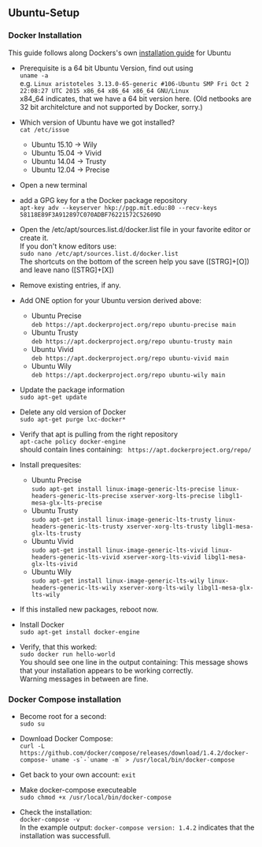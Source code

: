 ## Ubuntu-Setup

### Docker Installation

This guide follows along Dockers's own [installation guide](https://docs.docker.com/installation/ubuntulinux/) for Ubuntu

* Prerequisite is a 64 bit Ubuntu Version, find out using <br/>
  ```uname -a``` <br/>
  e.g. ```Linux aristoteles 3.13.0-65-generic #106-Ubuntu SMP Fri Oct 2 22:08:27 UTC 2015 x86_64 x86_64 x86_64 GNU/Linux``` <br/>
  x84_64 indicates, that we have a 64 bit version here. (Old netbooks are 32 bit architelcture and not supported by Docker, sorry.)

* Which version of Ubuntu have we got installed? <br/>
  ```cat /etc/issue```
  * Ubuntu 15.10 -> Wily
  * Ubuntu 15.04 -> Vivid
  * Ubuntu 14.04 -> Trusty
  * Ubuntu 12.04 -> Precise

* Open a new terminal
* add a GPG key for a the Docker package repository <br/>
  ```apt-key adv --keyserver hkp://pgp.mit.edu:80 --recv-keys 58118E89F3A912897C070ADBF76221572C52609D```

* Open the /etc/apt/sources.list.d/docker.list file in your favorite editor or create it. <br/>
  If you don't know editors use: <br/>
  ```sudo nano /etc/apt/sources.list.d/docker.list``` <br/>
  The shortcuts on the bottom of the screen help you save ([STRG]+[O]) and leave nano ([STRG]+[X])

* Remove existing entries, if any.

* Add ONE option for your Ubuntu version derived above:
  * Ubuntu Precise <br/>
    ```deb https://apt.dockerproject.org/repo ubuntu-precise main```
  * Ubuntu Trusty <br/>
    ```deb https://apt.dockerproject.org/repo ubuntu-trusty main```
  * Ubuntu Vivid <br/>
    ```deb https://apt.dockerproject.org/repo ubuntu-vivid main```
  * Ubuntu Wily <br/>
    ```deb https://apt.dockerproject.org/repo ubuntu-wily main```

* Update the package information <br/>
  ```sudo apt-get update```

* Delete any old version of Docker <br/>
  ```sudo apt-get purge lxc-docker*```

* Verify that apt is pulling from the right repository <br/>
  ```apt-cache policy docker-engine``` <br/>
  should contain lines containing: ``` https://apt.dockerproject.org/repo/```

* Install prequesites:
  * Ubuntu  Precise <br/>
    ```sudo apt-get install linux-image-generic-lts-precise linux-headers-generic-lts-precise xserver-xorg-lts-precise libgl1-mesa-glx-lts-precise```
  * Ubuntu  Trusty <br/>
    ```sudo apt-get install linux-image-generic-lts-trusty linux-headers-generic-lts-trusty xserver-xorg-lts-trusty libgl1-mesa-glx-lts-trusty```
  * Ubuntu  Vivid <br/>
    ```sudo apt-get install linux-image-generic-lts-vivid linux-headers-generic-lts-vivid xserver-xorg-lts-vivid libgl1-mesa-glx-lts-vivid```
  * Ubuntu  Wily <br/>
    ```sudo apt-get install linux-image-generic-lts-wily linux-headers-generic-lts-wily xserver-xorg-lts-wily libgl1-mesa-glx-lts-wily```

* If this installed new packages, reboot now.

* Install Docker <br/>
  ```sudo apt-get install docker-engine```

* Verify, that this worked: <br/>
  ```sudo docker run hello-world``` <br/>
  You should see one line in the output containing: This message shows that your installation appears to be working correctly. <br/>
  Warning messages in between are fine.

### Docker Compose installation

* Become root for a second: <br/>
  ```sudo su```

* Download Docker Compose: <br/>
  ```curl -L https://github.com/docker/compose/releases/download/1.4.2/docker-compose-`uname -s`-`uname -m` > /usr/local/bin/docker-compose```

* Get back to your own account: ```exit```

* Make docker-compose executeable <br/>
  ```sudo chmod +x /usr/local/bin/docker-compose```

* Check the installation: <br/>
  ```docker-compose -v``` <br/>
  In the example output: ```docker-compose version: 1.4.2``` indicates that the installation was successfull.

